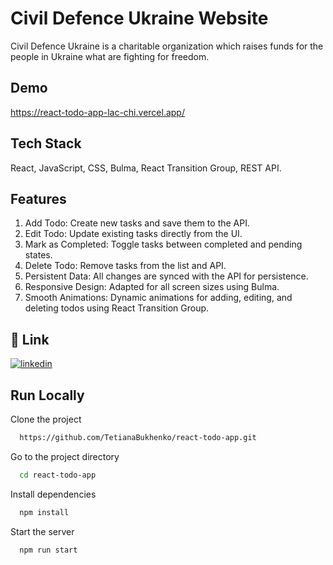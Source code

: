 # Civil Defence Ukraine Website
Civil Defence Ukraine is a charitable organization which raises funds for the people in Ukraine what are fighting for freedom.

## Demo
https://react-todo-app-lac-chi.vercel.app/

## Tech Stack
React, JavaScript, CSS, Bulma, React Transition Group, REST API.

## Features
1. Add Todo: Create new tasks and save them to the API.
2. Edit Todo: Update existing tasks directly from the UI.
3. Mark as Completed: Toggle tasks between completed and pending states.
4. Delete Todo: Remove tasks from the list and API.
5. Persistent Data: All changes are synced with the API for persistence.
6. Responsive Design: Adapted for all screen sizes using Bulma.
7. Smooth Animations: Dynamic animations for adding, editing, and deleting todos using React Transition Group.

## 🔗 Link

[![linkedin](https://img.shields.io/badge/linkedin-0A66C2?style=for-the-badge&logo=linkedin&logoColor=white)](https://www.linkedin.com/in/tanya-bukhenko-9898871a5/)



## Run Locally

Clone the project

```bash
  https://github.com/TetianaBukhenko/react-todo-app.git
```

Go to the project directory

```bash
  cd react-todo-app
```

Install dependencies

```bash
  npm install
```

Start the server

```bash
  npm run start
```